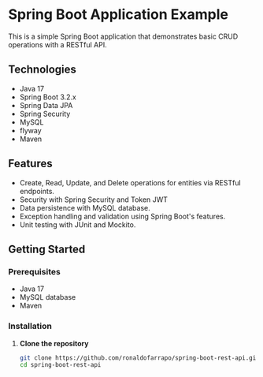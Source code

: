 # Spring Boot Application Example

This is a simple Spring Boot application that demonstrates basic CRUD operations with a RESTful API.

## Technologies

- Java 17
- Spring Boot 3.2.x
- Spring Data JPA
- Spring Security
- MySQL
- flyway
- Maven

## Features

- Create, Read, Update, and Delete operations for entities via RESTful endpoints.
- Security with Spring Security and Token JWT
- Data persistence with MySQL database.
- Exception handling and validation using Spring Boot's features.
- Unit testing with JUnit and Mockito.

## Getting Started

### Prerequisites

- Java 17
- MySQL database
- Maven

### Installation

1. **Clone the repository**

   ```bash
   git clone https://github.com/ronaldofarrapo/spring-boot-rest-api.git
   cd spring-boot-rest-api
